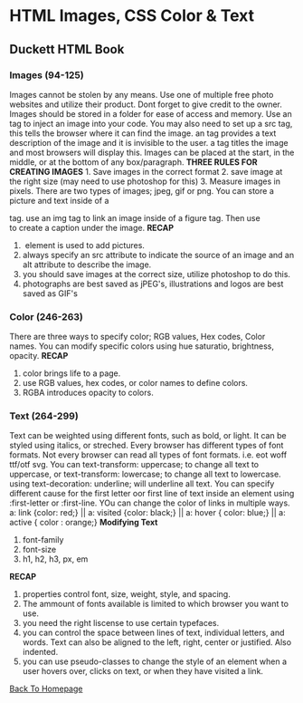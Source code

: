 # HTML Images, CSS Color & Text

## Duckett HTML Book

### Images (94-125)

Images cannot be stolen by any means. Use one of multiple free photo websites and utilize their product. Dont forget to give credit to the owner. Images should be stored in a folder for ease of access and memory. Use an <img></img> tag to inject an image into your code. You may also need to set up a src tag, this tells the browser where it can find the image. an <alt></alt> tag provides a text description of the image and it is invisible to the user. a <title></title> tag titles the image and most browsers will display this. Images can be placed at the start, in the middle, or at the bottom of any box/paragraph. **THREE RULES FOR CREATING IMAGES** 1. Save images in the correct format 2. save image at the right size (may need to use photoshop for this) 3. Measure images in pixels. There are two types of images; jpeg, gif or png. You can store a picture and text inside of a <figure></figure> tag. use an img tag to link an image inside of a figure tag. Then use <figcaption></figcaption> to create a caption under the image.
**RECAP**
1. <img> element is used to add pictures. 
2. always specify an src attribute to indicate the source of an image and an alt attribute to describe the image. 
3. you should save images at the correct size, utilize photoshop to do this.
4. photographs are best saved as jPEG's, illustrations and logos are best saved as GIF's

### Color (246-263)

There are three ways to specify color; RGB values, Hex codes, Color names.
You can modify specific colors using hue saturatio, brightness, opacity.
**RECAP**
1. color brings life to a page.
2. use RGB values, hex codes, or color names to define colors.
3. RGBA introduces opacity to colors.

### Text (264-299)

Text can be weighted using different fonts, such as bold, or light. It can be styled using italics, or streched. Every browser has different types of font formats. Not every browser can read all types of font formats. i.e. eot woff ttf/otf svg. You can text-transform: uppercase; to change all text to uppercase, or text-transform: lowercase; to change all text to lowercase. using text-decoration: underline; will underline all text. You can specify different cause for the first letter oor first line of text inside an element using :first-letter or :first-line. YOu can change the color of links in multiple ways. a: link {color: red;} || a: visited {color: black;} || a: hover { color: blue;} || a: active { color : orange;}
**Modifying Text**
1. font-family
2. font-size
3. h1, h2, h3, px, em

**RECAP**
1. properties control font, size, weight, style, and spacing.
2. The ammount of fonts available is limited to which browser you want to use.
3. you need the right liscense to use certain typefaces.
4. you can control the space between lines of text, individual letters, and words. Text can also be aligned to the left, right, center or justified. Also indented.
5. you can use pseudo-classes to change the style of an element when a user hovers over, clicks on text, or when they have visited a link.

[Back To Homepage](https://leethomas13.github.io/201-reading-notes/)